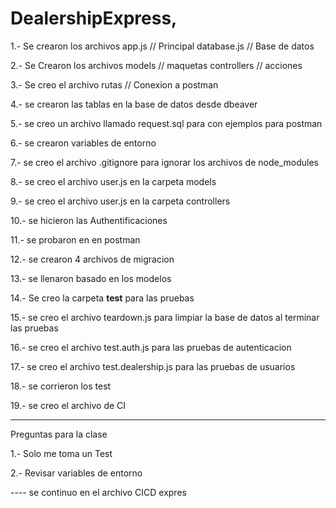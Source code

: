# DealershipExpress,

1.- Se crearon los archivos
    app.js        // Principal
    database.js   // Base de datos

2.- Se Crearon los archivos
    models       // maquetas
    controllers  // acciones

3.- Se creo el archivo
    rutas // Conexion a postman

4.- se crearon las tablas en la base de datos desde dbeaver

5.- se creo un archivo llamado request.sql para con ejemplos para postman

6.- se crearon variables de entorno

7.- se creo el archivo .gitignore para ignorar los archivos de node_modules

8.- se creo el archivo user.js en la carpeta models

9.- se creo el archivo user.js en la carpeta controllers

10.- se hicieron las Authentificaciones

11.- se probaron en en postman

12.- se crearon 4 archivos de migracion

13.- se llenaron basado en los modelos

14.- Se creo la carpeta __test__ para las pruebas

15.- se creo el archivo teardown.js para limpiar la base de datos al terminar las pruebas

16.- se creo el archivo test.auth.js para las pruebas de autenticacion

17.- se creo el archivo test.dealership.js para las pruebas de usuarios

18.- se corrieron los test

19.- se creo el archivo de CI


-------------------------------------------------

Preguntas para la clase 

1.- Solo me toma un Test

2.- Revisar variables de entorno

---- se continuo en el archivo CICD expres
